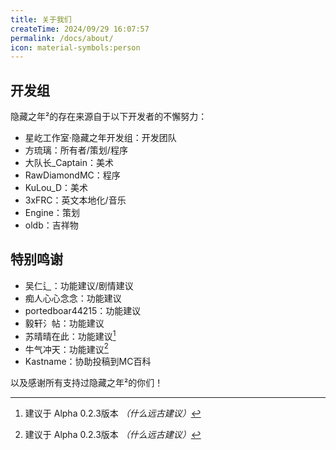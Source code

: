 ```yaml
---
title: 关于我们
createTime: 2024/09/29 16:07:57
permalink: /docs/about/
icon: material-symbols:person
---
```

## 开发组

隐藏之年²的存在来源自于以下开发者的不懈努力：

- 星屹工作室·隐藏之年开发组：开发团队
- 方琉璃：所有者/策划/程序
- 大队长_Captain：美术
- RawDiamondMC：程序
- KuLou_D：美术
- 3xFRC：英文本地化/音乐
- Engine：策划
- oldb：吉祥物

## 特别鸣谢

- 吴仁辶：功能建议/剧情建议
- 痴人心心念念：功能建议
- portedboar44215：功能建议
- 毅轩氵帖：功能建议
- 苏晴晴在此：功能建议[^脚注1]
- 牛气冲天：功能建议[^脚注1]
- Kastname：协助投稿到MC百科

以及感谢所有支持过隐藏之年²的你们！

[^脚注1]: 建议于 Alpha 0.2.3版本 *（什么远古建议）*